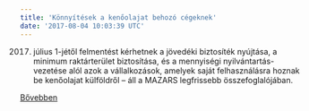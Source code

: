 ```yaml
---
title: 'Könnyítések a kenőolajat behozó cégeknek'
date: '2017-08-04 10:03:39 UTC'
---
```


2017. július 1-jétől felmentést kérhetnek a jövedéki biztosíték nyújtása, a minimum raktárterület biztosítása, és a mennyiségi nyilvántartás-vezetése alól azok a vállalkozások, amelyek saját felhasználásra hoznak be kenőolajat külföldről – áll a MAZARS legfrissebb összefoglalójában.


[Bővebben](http://ift.tt/2wrE3OO)
